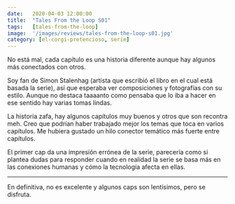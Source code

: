 ```yaml
---
date:   2020-04-03 12:00:00
title:  "Tales From the Loop S01"
tags:   [tales-from-the-loop]
image:  '/images/reviews/tales-from-the-loop-s01.jpg'
category: [el-corgi-pretencioso, serie]
---
```

No está mal, cada capítulo es una historia diferente aunque hay algunos más conectados con otros.

Soy fan de Simon Stalenhag (artista que escribió el libro en el cual está basada la serie), así que esperaba ver composiciones y fotografías con su estilo. Aunque no destaca taaaanto como pensaba que lo iba a hacer en ese sentido hay varias tomas lindas.

La historia zafa, hay algunos capítulos muy buenos y otros que son recontra meh. Creo que podrían haber trabajado mejor los temas que toca en varios capítulos. Me hubiera gustado un hilo conector temático más fuerte entre capítulos.

El primer cap da una impresión errónea de la serie, parecería como si plantea dudas para responder cuando en realidad la serie se basa más en las conexiones humanas y cómo la tecnología afecta en ellas.

<hr>

En definitiva, no es excelente y algunos caps son lentísimos, pero se disfruta.
